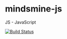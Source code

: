 # mindsmine-js
JS - JavaScript

[![Build Status](https://travis-ci.org/mindsmine/mindsmine-js.svg?branch=master)](https://travis-ci.org/mindsmine/mindsmine-js)
